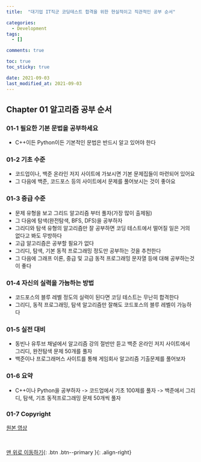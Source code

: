 ```yaml
---
title:  "대기업 IT직군 코딩테스트 합격을 위한 현실적이고 직관적인 공부 순서" 

categories:
  - Development
tags:
  - []

comments: true

toc: true
toc_sticky: true

date: 2021-09-03
last_modified_at: 2021-09-03
---
```


## Chapter 01 알고리즘 공부 순서

### 01-1 필요한 기본 문법을 공부하세요
- C++이든 Python이든 기본적인 문법은 반드시 알고 있어야 한다

### 01-2 기초 수준
- 코드업이나, 백준 온라인 저지 사이트에 가보시면 기본 문제집들이 마련되어 있어요
- 그 다음에 백준, 코드포스 등의 사이트에서 문제를 풀어보시는 것이 좋아요

### 01-3 중급 수준
- 문제 유형을 보고 그리드 알고리즘 부터 풀자(가장 많이 출제됨)
- 그 다음에 탐색(완전탐색, BFS, DFS)을 공부하자
- 그리디와 탐색 유형의 알고리즘만 잘 공부하면 코딩 테스트에서 떨어질 일은 거의 없다고 봐도 무방하다
- 고급 알고리즘은 공부할 필요가 없다
- 그리디, 탐색, 기본 동적 프로그래밍 정도만 공부하는 것을 추천한다
- 그 다음에 그래프 이론, 중급 및 고급 동적 프로그래밍 문자열 등에 대해 공부하는것이 좋다

### 01-4 자신의 실력을 가늠하는 방법
- 코드포스의 블루 레벨 정도의 실력이 된다면 코딩 테스트는 무난히 합격한다
- 그리디, 동적 프로그래밍, 탐색 알고리즘만 잘해도 코드포스의 블루 레벨이 가능하다

### 01-5 실전 대비
- 동빈나 유투브 채널에서 알고리즘 강의 절반만 듣고 백준 온라인 저지 사이트에서 그리디, 완전탐색 문제 50개를 풀자
- 백준이나 프로그래머스 사이트를 통해 게임회사 알고리즘 기출문제를 풀어보자

### 01-6 요약
- C++이나 Python을 공부하자 -> 코드업에서 기초 100제를 풀자 -> 백준에서 그리디, 탐색, 기초 동적프로그래밍 문제 50개씩 풀자

### 01-7 Copyright
[ 원본 영상 ](https://www.youtube.com/watch?v=ukkLCl9yBvE/)

<br>

[맨 위로 이동하기](#){: .btn .btn--primary }{: .align-right}